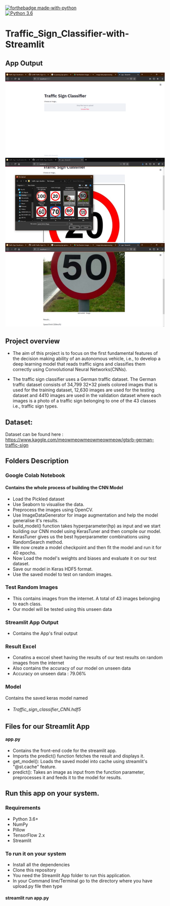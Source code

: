 [![forthebadge made-with-python](http://ForTheBadge.com/images/badges/made-with-python.svg)](https://www.python.org/)                 
[![Python 3.6](https://img.shields.io/badge/python-3.6-blue.svg)](https://www.python.org/downloads/release/python-360/) 

# Traffic_Sign_Classifier-with-Streamlit

## App Output
![alt text](https://github.com/Krunal3909/Traffic-Sign-Recognition/blob/main/Front%20Page.png)
![alt text](https://github.com/Krunal3909/Traffic-Sign-Recognition/blob/main/Image%20upload.png)
![alt text](https://github.com/Krunal3909/Traffic-Sign-Recognition/blob/main/Result.png)


## Project overview
- The aim of this project is to focus on the first fundamental features of the decision making ability of an autonomous vehicle, 
i.e., to develop a deep learning model that reads traffic signs and classifies them correctly using Convolutional Neural Networks(CNNs).

- The traffic sign classifier uses a German traffic dataset. The German traffic dataset consists of
34,799 32*32 pixels colored images that is used for the training dataset, 12,630 images are used
for the testing dataset and 4410 images are used in the validation dataset where each images is a
photo of a traffic sign belonging to one of the 43 classes i.e., traffic sign types.


## Dataset:
Dataset can be found here : https://www.kaggle.com/meowmeowmeowmeowmeow/gtsrb-german-traffic-sign


## Folders Description
### Google Colab Notebook
#### Contains the whole process of building the CNN Model 
- Load the Pickled dataset
- Use Seaborn to visualise the data.
- Preprocess the images using OpenCV.
- Use ImageDataGenerator for image augmentation and help the model generalise it's results.
- build_model() function takes hyperparameter(hp) as input and we start building our CNN model using KerasTuner and then compile our model.
- KerasTuner gives us the best hyperparameter combinations using RandomSearch method.
- We now create a model checkpoint and then fit the model and run it for 40 epochs.
- Now Load the model's weights and biases and evaluate it on our test dataset.
- Save our model in Keras HDF5 format.
- Use the saved model to test on random images.

### Test Random Images
- This contains images from the internet. A total of 43 images belonging to each class.
- Our model will be tested using this unseen data

### Streamlit App Output
- Contains the App's final output 

### Result Excel
- Conatins a exccel sheet having the results of our test results on random images from the internet
- Also contains the accuracy of our model on unseen data
- Accuracy on unseen data : 79.06%

### Model
Contains the saved keras model named
- ###### Traffic_sign_classifier_CNN.hdf5

## Files for our Streamlit App


#### app.py
- Contains the front-end code for the streamlit app.
- Imports the predict() function fetches the result and displays it.
- get_model(): Loads the saved model into cache using streamlit's "@st.cache" feature.
- predict(): Takes an image as input from the function parameter, preprocesses it and feeds it to the model for results.


## Run this app on your system.
### Requirements
- Python 3.6+
- NumPy
- Pillow
- TensorFlow 2.x
- Streamlit 

### To run it on your system
- Install all the dependencies
- Clone this repository
- You need the Streamlit App folder to run this application.
- In your Command line/Terminal go to the directory where you have upload.py file then type 
#### streamlit run app.py



